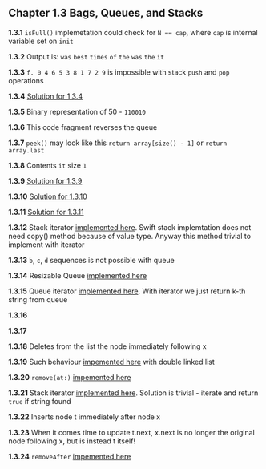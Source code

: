 ## Chapter 1.3 Bags, Queues, and Stacks

**1.3.1**  `isFull()` implemetation could check for `N == cap`, where `cap` is internal variable set on `init`

**1.3.2** Output is: `was` `best` `times` `of` `the` `was` `the` `it`

**1.3.3** `f. 0 4 6 5 3 8 1 7 2 9` is impossible with stack `push` and `pop` operations

**1.3.4** [Solution for 1.3.4](1.3.4.md)

**1.3.5** Binary representation of 50 - `110010`

**1.3.6** This code fragment reverses the queue

**1.3.7** `peek()` may look like this `return array[size() - 1]` or `return array.last`

**1.3.8** Contents `it` size `1`

**1.3.9** [Solution for 1.3.9](1.3.9.md)

**1.3.10** [Solution for 1.3.10](1.3.10.md)

**1.3.11** [Solution for 1.3.11](1.3.11.md)

**1.3.12** Stack iterator [implemented here](https://github.com/SergeyKuryanov/Swift-Data-Structures-and-Algorithms/tree/master/Stack#array). Swift stack implemtation does not need copy() method because of value type. Anyway this method trivial to implement with iterator

**1.3.13** `b`, `c`, `d` sequences is not possible with queue

**1.3.14** Resizable Queue [implemented here](https://github.com/SergeyKuryanov/Swift-Data-Structures-and-Algorithms/tree/master/Queue#resizable-array)

**1.3.15** Queue iterator [implemented here](https://github.com/SergeyKuryanov/Swift-Data-Structures-and-Algorithms/tree/master/Queue#array). With iterator we just return k-th string from queue

**1.3.16**

**1.3.17** 

**1.3.18** Deletes from the list the node immediately following x

**1.3.19** Such behaviour [impemented here](https://github.com/SergeyKuryanov/Swift-Data-Structures-and-Algorithms/tree/master/Linked%20List#double-linked-list) with double linked list

**1.3.20** `remove(at:)` [impemented here](https://github.com/SergeyKuryanov/Swift-Data-Structures-and-Algorithms/tree/master/Linked%20List)

**1.3.21** Stack iterator [implemented here](https://github.com/SergeyKuryanov/Swift-Data-Structures-and-Algorithms/tree/master/Linked%20List). Solution is trivial - iterate and return `true` if string found

**1.3.22** Inserts node t immediately after node x

**1.3.23** When it comes time to update t.next, x.next is no longer the original node following x, but is instead t itself!

**1.3.24** `removeAfter` [impemented here](https://github.com/SergeyKuryanov/Swift-Data-Structures-and-Algorithms/tree/master/Linked%20List)